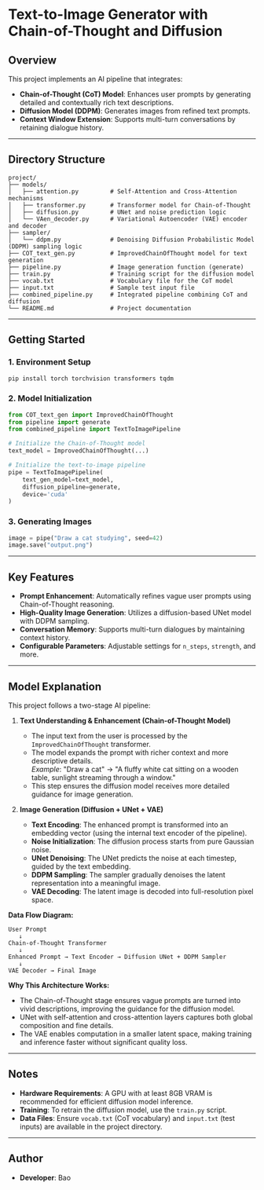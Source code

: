 # Text-to-Image Generator with Chain-of-Thought and Diffusion

## Overview

This project implements an AI pipeline that integrates:

- **Chain-of-Thought (CoT) Model**: Enhances user prompts by generating detailed and contextually rich text descriptions.
- **Diffusion Model (DDPM)**: Generates images from refined text prompts.
- **Context Window Extension**: Supports multi-turn conversations by retaining dialogue history.

---

## Directory Structure

```
project/
├── models/
│   ├── attention.py         # Self-Attention and Cross-Attention mechanisms
│   ├── transformer.py       # Transformer model for Chain-of-Thought
│   ├── diffusion.py         # UNet and noise prediction logic
│   └── VAen_decoder.py      # Variational Autoencoder (VAE) encoder and decoder
├── sampler/
│   └── ddpm.py              # Denoising Diffusion Probabilistic Model (DDPM) sampling logic
├── COT_text_gen.py          # ImprovedChainOfThought model for text generation
├── pipeline.py              # Image generation function (generate)
├── train.py                 # Training script for the diffusion model
├── vocab.txt                # Vocabulary file for the CoT model
├── input.txt                # Sample test input file
├── combined_pipeline.py     # Integrated pipeline combining CoT and diffusion
└── README.md                # Project documentation
```

---

## Getting Started

### 1. Environment Setup

```bash
pip install torch torchvision transformers tqdm
```

### 2. Model Initialization

```python
from COT_text_gen import ImprovedChainOfThought
from pipeline import generate
from combined_pipeline import TextToImagePipeline

# Initialize the Chain-of-Thought model
text_model = ImprovedChainOfThought(...)

# Initialize the text-to-image pipeline
pipe = TextToImagePipeline(
    text_gen_model=text_model,
    diffusion_pipeline=generate,
    device='cuda'
)
```

### 3. Generating Images

```python
image = pipe("Draw a cat studying", seed=42)
image.save("output.png")
```

---

## Key Features

- **Prompt Enhancement**: Automatically refines vague user prompts using Chain-of-Thought reasoning.
- **High-Quality Image Generation**: Utilizes a diffusion-based UNet model with DDPM sampling.
- **Conversation Memory**: Supports multi-turn dialogues by maintaining context history.
- **Configurable Parameters**: Adjustable settings for `n_steps`, `strength`, and more.

---

## Model Explanation

This project follows a two-stage AI pipeline:

1. **Text Understanding & Enhancement (Chain-of-Thought Model)**
   - The input text from the user is processed by the `ImprovedChainOfThought` transformer.
   - The model expands the prompt with richer context and more descriptive details.  
     *Example*: "Draw a cat" → "A fluffy white cat sitting on a wooden table, sunlight streaming through a window."
   - This step ensures the diffusion model receives more detailed guidance for image generation.

2. **Image Generation (Diffusion + UNet + VAE)**
   - **Text Encoding**: The enhanced prompt is transformed into an embedding vector (using the internal text encoder of the pipeline).
   - **Noise Initialization**: The diffusion process starts from pure Gaussian noise.
   - **UNet Denoising**: The UNet predicts the noise at each timestep, guided by the text embedding.
   - **DDPM Sampling**: The sampler gradually denoises the latent representation into a meaningful image.
   - **VAE Decoding**: The latent image is decoded into full-resolution pixel space.

**Data Flow Diagram:**
```
User Prompt
   ↓
Chain-of-Thought Transformer
   ↓
Enhanced Prompt → Text Encoder → Diffusion UNet + DDPM Sampler
   ↓
VAE Decoder → Final Image
```

**Why This Architecture Works:**
- The Chain-of-Thought stage ensures vague prompts are turned into vivid descriptions, improving the guidance for the diffusion model.
- UNet with self-attention and cross-attention layers captures both global composition and fine details.
- The VAE enables computation in a smaller latent space, making training and inference faster without significant quality loss.

---

## Notes

- **Hardware Requirements**: A GPU with at least 8GB VRAM is recommended for efficient diffusion model inference.
- **Training**: To retrain the diffusion model, use the `train.py` script.
- **Data Files**: Ensure `vocab.txt` (CoT vocabulary) and `input.txt` (test inputs) are available in the project directory.

---

## Author

- **Developer**: Bao


